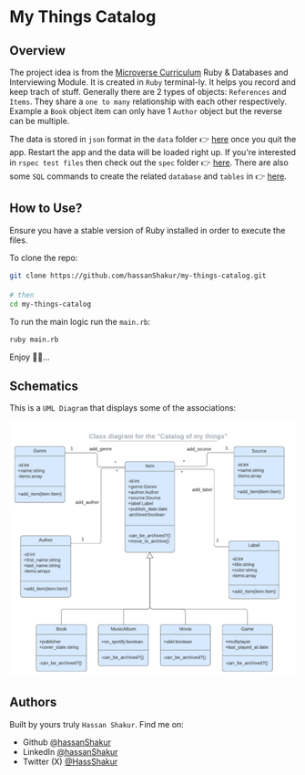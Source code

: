 # My Things Catalog

## Overview

The project idea is from the [Microverse Curriculum](https://www.microverse.org/) Ruby & Databases and Interviewing Module. It is created in `Ruby` terminal-ly. It helps you record and keep trach of stuff. Generally there are 2 types of objects: `References` and `Items`. They share a `one to many` relationship with each other respectively. Example a `Book` object item can only have 1 `Author` object but the reverse can be multiple.

The data is stored in `json` format in the `data` folder 👉 [here](data) once you quit the app. Restart the app and the data will be loaded right up. If you're interested in `rspec test files` then check out the `spec` folder 👉 [here](spec). There are also some `SQL` commands to create the related `database` and `tables` in 👉 [here](schema.sql).

## How to Use?

Ensure you have a stable version of Ruby installed in order to execute the files.

To clone the repo:

```sh
git clone https://github.com/hassanShakur/my-things-catalog.git

# then
cd my-things-catalog
```

To run the main logic run the `main.rb`:

```sh
ruby main.rb
```

Enjoy 🎈🍃...

## Schematics

This is a `UML Diagram` that displays some of the associations:

![My things catalog UML Diag](images/catalog_of_my_things.png)

## Authors

Built by yours truly `Hassan Shakur`. Find me on:

- Github [@hassanShakur](https://github.com/hassanShakur)
- LinkedIn [@hassanShakur](https://www.linkedin.com/in/hassanShakur)
- Twitter (X) [@HassShakur](https://twitter.com/HassShakur)
